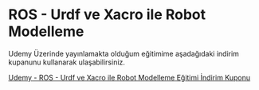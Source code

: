 # ROS - Urdf ve Xacro ile Robot Modelleme

Udemy Üzerinde yayınlamakta olduğum eğitimime aşadağıdaki indirim kupanunu kullanarak ulaşabilirsiniz.

[Udemy - ROS - Urdf ve Xacro ile Robot Modelleme Eğitimi İndirim Kuponu](https://www.udemy.com/ros-ile-robot-modelleme/?couponCode=ROSXACRO)
